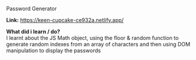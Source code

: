 Password Generator

**Link:** https://keen-cupcake-ce932a.netlify.app/

**What did i learn / do?** <br>
I learnt about the JS Math object, using the floor & random function to generate random indexes from an array of characters and then using DOM manipulation to display the passwords
